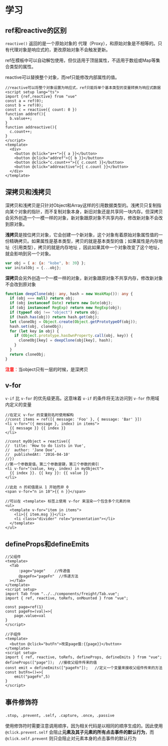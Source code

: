 # 学习

## ref和reactive的区别

`reactive()` 返回的是一个原始对象的 代理（Proxy），和原始对象是不相等的。只有代理对象是响应式的，更改原始对象不会触发更新。

ref在模板中可以自动解包使用，但仅适用于顶层属性，不适用于数组或Map等集合类型的属性。

reactive可以替换整个对象，而ref只能修改内部属性的值。

```vue
//reactive可以将整个对象设置为响应式，ref只能将单个基本类型的变量转换为响应式数据
<script setup lang="ts">
import {ref,reactive} from "vue"
const a = ref(0);
const b = ref(0);
const c = reactive({ count: 0 })
function addref(){
  b.value++;
}
function addreactive(){
  c.count++;
}
</script>
<template>
  <div>
    <button @click="a++">{{ a }}</button>
    <button @click="addref">{{ b }}</button>
    <button @click="c.count++">{{ c.count }}</button>
    <button @click="addreactive">{{ c.count }}</button>
  </div>
</template>
```

## 深拷贝和浅拷贝

深拷贝和浅拷贝是只针对Object和Array这样的引用数据类型的。浅拷贝只复制指向某个对象的指针，而不复制对象本身，新旧对象还是共享同一块内存。但深拷贝会另外创造一个一模一样的对象，新对象跟原对象不共享内存，修改新对象不会改到原对象。

**浅拷贝**是按位拷贝对象，它会创建一个新对象，这个对象有着原始对象属性值的一份精确拷贝。如果属性是基本类型，拷贝的就是基本类型的值；如果属性是内存地址（引用类型），拷贝的就是内存地址 ，因此如果其中一个对象改变了这个地址，就会影响到另一个对象。

```js
var obj = { a: {a: "kobe", b: 39} };
var initalObj = {...obj};
```

**深拷贝**会另外创造一个一模一样的对象，新对象跟原对象不共享内存，修改新对象不会改到原对象

```ts
function deepClone(obj: any, hash = new WeakMap()): any {
  if (obj === null) return obj;
  if (obj instanceof Date) return new Date(obj);
  if (obj instanceof RegExp) return new RegExp(obj);
  if (typeof obj !== "object") return obj;
  if (hash.has(obj)) return hash.get(obj);
  let cloneObj = Object.create(Object.getPrototypeOf(obj));
  hash.set(obj, cloneObj);
  for (let key in obj) {
    if (Object.prototype.hasOwnProperty.call(obj, key)) {
      cloneObj[key] = deepClone(obj[key], hash);
    }
  }
  return cloneObj;
}
```

<font color=red>**注意**：</font>当object只有一层的时候，是深拷贝

## v-for

`v-if` 比 `v-for` 的优先级更高。这意味着 `v-if` 的条件将无法访问到 `v-for` 作用域内定义的变量

```vue
//在定义 v-for 的变量别名时使用解构
//const items = ref([{ message: 'Foo' }, { message: 'Bar' }])
<li v-for="({ message }, index) in items">
  {{ message }} {{ index }}
</li>

//const myObject = reactive({
//  title: 'How to do lists in Vue',
//  author: 'Jane Doe',
//  publishedAt: '2016-04-10'
//})
//第一个参数是值，第二个参数是键，第三个参数的索引
<li v-for="(value, key, index) in myObject">
  {{ index }}. {{ key }}: {{ value }}
</li>

//此处 n 的初值是从 1 开始而非 0
<span v-for="n in 10">{{ n }}</span>

//可以在 <template> 标签上使用 v-for 来渲染一个包含多个元素的块
<ul>
  <template v-for="item in items">
    <li>{{ item.msg }}</li>
    <li class="divider" role="presentation"></li>
  </template>
</ul>
```

## defineProps和defineEmits

```vue
//父组件
<template>
  <Tab
      :page="page"    //传递值
      @pageFn="pageFn"  //传递方法
  ></Tab>
</template>
<script setup>
import Tab from "../../components/freight/Tab.vue";
import { ref, reactive, toRefs, onMounted } from "vue";

const page=ref(1)
const pageFn=(val)=>{
    page.value=val
}
</script>

//子组件
<template>
  <button @click="butFn">改变page值:{{page}}</button>
</template>
<script setup>
import { ref, reactive, toRefs, defineProps, defineEmits } from "vue";
defineProps(["page"]);  //接收父组件传来的值
const emit = defineEmits(["pageFn"]);   //定义一个变量来接收父组件传来的方法
const butFn=()=>{
    emit("pageFn",5)
}
</script>
```

## 事件修饰符

​		`.stop`，`.prevent`，`.self`，`.capture`，`.once`，`.passive`

使用修饰符时需要注意调用顺序，因为相关代码是以相同的顺序生成的。因此使用 `@click.prevent.self` 会阻止**元素及其子元素的所有点击事件的默认行为**，而 `@click.self.prevent` 则只会阻止对元素本身的点击事件的默认行为